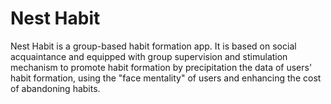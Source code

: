 # Nest Habit

Nest Habit is a group-based habit formation app. It is based on social acquaintance and equipped  with group supervision and stimulation mechanism to promote habit formation by precipitation the data of users' habit formation, using the "face mentality" of users and enhancing the cost of abandoning habits.